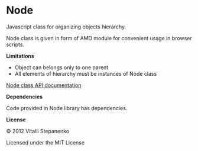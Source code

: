 Node
====

Javascript class for organizing objects hierarchy.

Node class is given in form of AMD module for convenient usage in browser scripts.

**Limitations**

* Object can belongs only to one parent
* All elements of hierarchy must be instances of Node class

[Node class API documentation](http://nayjest.github.com/Node/doc/Node.html)

**Dependencies**

Code provided in Node library has dependencies.

**License**

&copy; 2012 Vitalii Stepanenko

Licensed under the MIT License
